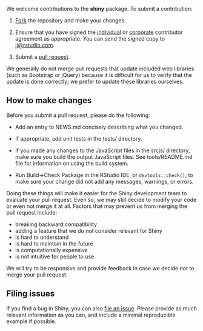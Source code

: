We welcome contributions to the **shiny** package. To submit a contribution:

1. [Fork](https://github.com/rstudio/shiny/fork) the repository and make your changes.

2. Ensure that you have signed the [individual](https://rstudioblog.files.wordpress.com/2017/05/rstudio_individual_contributor_agreement.pdf) or [corporate](https://rstudioblog.files.wordpress.com/2017/05/rstudio_corporate_contributor_agreement.pdf) contributor agreement as appropriate. You can send the signed copy to jj@rstudio.com.

3. Submit a [pull request](https://help.github.com/articles/using-pull-requests).

We generally do not merge pull requests that update included web libraries (such as Bootstrap or jQuery) because it is difficult for us to verify that the update is done correctly; we prefer to update these libraries ourselves.


## How to make changes

Before you submit a pull request, please do the following:

* Add an entry to NEWS.md concisely describing what you changed.

* If appropriate, add unit tests in the tests/ directory.

* If you made any changes to the JavaScript files in the srcjs/ directory, make sure you build the output JavaScript files. See tools/README.md file for information on using the build system.

* Run Build->Check Package in the RStudio IDE, or `devtools::check()`, to make sure your change did not add any messages, warnings, or errors.

Doing these things will make it easier for the Shiny development team to evaluate your pull request. Even so, we may still decide to modify your code or even not merge it at all. Factors that may prevent us from merging the pull request include:

* breaking backward compatibility
* adding a feature that we do not consider relevant for Shiny
* is hard to understand
* is hard to maintain in the future
* is computationally expensive
* is not intuitive for people to use

We will try to be responsive and provide feedback in case we decide not to merge your pull request.


## Filing issues

If you find a bug in Shiny, you can also [file an issue](https://github.com/rstudio/shiny/issues/new). Please provide as much relevant information as you can, and include a minimal reproducible example if possible.
